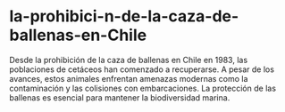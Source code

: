 # la-prohibici-n-de-la-caza-de-ballenas-en-Chile
Desde la prohibición de la caza de ballenas en Chile en 1983, las poblaciones de cetáceos han comenzado a recuperarse. A pesar de los avances, estos animales enfrentan amenazas modernas como la contaminación y las colisiones con embarcaciones. La protección de las ballenas es esencial para mantener la biodiversidad marina.
